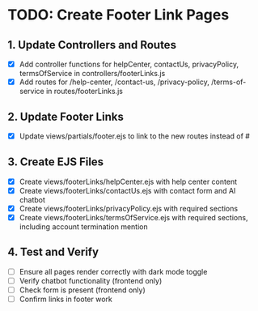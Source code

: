 # TODO: Create Footer Link Pages

## 1. Update Controllers and Routes
- [x] Add controller functions for helpCenter, contactUs, privacyPolicy, termsOfService in controllers/footerLinks.js
- [x] Add routes for /help-center, /contact-us, /privacy-policy, /terms-of-service in routes/footerLinks.js

## 2. Update Footer Links
- [x] Update views/partials/footer.ejs to link to the new routes instead of #

## 3. Create EJS Files
- [x] Create views/footerLinks/helpCenter.ejs with help center content
- [x] Create views/footerLinks/contactUs.ejs with contact form and AI chatbot
- [x] Create views/footerLinks/privacyPolicy.ejs with required sections
- [x] Create views/footerLinks/termsOfService.ejs with required sections, including account termination mention

## 4. Test and Verify
- [ ] Ensure all pages render correctly with dark mode toggle
- [ ] Verify chatbot functionality (frontend only)
- [ ] Check form is present (frontend only)
- [ ] Confirm links in footer work
